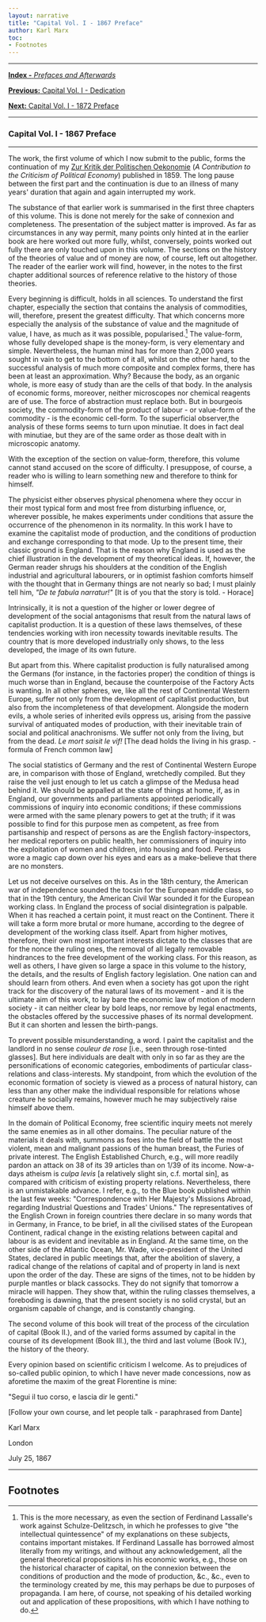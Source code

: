 ```yaml
---
layout: narrative
title: "Capital Vol. I - 1867 Preface"
author: Karl Marx
toc:
- Footnotes
---
```


* * *

[**Index -** *Prefaces and Afterwards*](/preindex)

[**Previous:** Capital Vol. I - Dedication](/prefaces/dedicate)

[**Next:** Capital Vol. I - 1872 Preface](/prefaces/p2)

* * *  

### Capital Vol. I - 1867 Preface

* * *

The work, the first volume of which I now submit to
the public, forms the continuation of my [Zur Kritik der Politischen
Oekonomie](https://www.marxists.org/archive/marx/works/1859/critique-pol-economy/index.htm) (_A Contribution to the Criticism of Political Economy_) published in 1859. The long pause between the first part and the continuation is due to an illness of many years' duration that again and again interrupted my work.

The substance of that earlier work is summarised in the first three
chapters of this volume. This is done not merely for the sake of connexion
and completeness. The presentation of the subject matter is improved. As
far as circumstances in any way permit, many points only hinted at in the
earlier book are here worked out more fully, whilst, conversely, points
worked out fully there are only touched upon in this volume. The sections
on the history of the theories of value and of money are now, of course,
left out altogether. The reader of the earlier work will find, however,
in the notes to the first chapter additional sources of reference relative
to the history of those theories.

Every beginning is difficult, holds in all sciences. To understand the
first chapter, especially the section that contains the analysis of commodities, will, therefore, present the greatest difficulty. That which concerns more especially the analysis of the substance of value and the magnitude of value, I have, as much as it was possible, popularised.[^1] The value-form, whose fully developed shape is the money-form, is very elementary and simple. Nevertheless, the human mind has for more than 2,000 years sought in vain to get to the bottom of it all, whilst on the other hand, to the successful analysis of much more composite and complex forms, there has been at least an approximation. Why? Because the body, as an organic whole, is more easy of study than are the cells of that body. In the analysis of economic forms, moreover, neither microscopes nor chemical reagents are of use. The force of abstraction must replace both. But in bourgeois society, the commodity-form of the product of labour - or value-form of the commodity - is the economic cell-form. To the superficial observer,the analysis of these forms seems to turn upon minutiae. It does in fact deal with minutiae, but they are of the same order as those dealt with in microscopic anatomy.

With the exception of the section on value-form, therefore, this volume
cannot stand accused on the score of difficulty. I presuppose, of course,
a reader who is willing to learn something new and therefore to think for
himself.

The physicist either observes physical phenomena where they occur in
their most typical form and most free from disturbing influence, or, wherever
possible, he makes experiments under conditions that assure the occurrence
of the phenomenon in its normality. In this work I have to examine the
capitalist mode of production, and the conditions of production and exchange
corresponding to that mode. Up to the present time, their classic ground
is England. That is the reason why England is used as the chief illustration
in the development of my theoretical ideas. If, however, the German reader
shrugs his shoulders at the condition of the English industrial and agricultural labourers, or in optimist fashion comforts himself with the thought that in Germany things are not nearly so bad; I must plainly tell him, _"De te fabula narratur!"_ [It is of you that the story is told. - Horace]

Intrinsically, it is not a question of the higher or lower degree
of development of the social antagonisms that result from the natural laws
of capitalist production. It is a question of these laws themselves, of
these tendencies working with iron necessity towards inevitable results.
The country that is more developed industrially only shows, to the less
developed, the image of its own future.

But apart from this. Where capitalist production is fully naturalised
among the Germans (for instance, in the factories proper) the condition
of things is much worse than in England, because the counterpoise of the
Factory Acts is wanting. In all other spheres, we, like all the rest of
Continental Western Europe, suffer not only from the development of capitalist
production, but also from the incompleteness of that development. Alongside
the modern evils, a whole series of inherited evils oppress us, arising
from the passive survival of antiquated modes of production, with their
inevitable train of social and political anachronisms. We suffer not only
from the living, but from the dead. _Le mort saisit le vif!_
[The dead holds the living in his grasp. - formula of French common law]

The social statistics of Germany and the rest of Continental Western
Europe are, in comparison with those of England, wretchedly compiled. But
they raise the veil just enough to let us catch a glimpse of the Medusa
head behind it. We should be appalled at the state of things at home, if,
as in England, our governments and parliaments appointed periodically commissions
of inquiry into economic conditions; if these commissions were armed with
the same plenary powers to get at the truth; if it was possible to find
for this purpose men as competent, as free from partisanship and respect
of persons as are the English factory-inspectors, her medical reporters
on public health, her commissioners of inquiry into the exploitation of
women and children, into housing and food. Perseus wore a magic cap down
over his eyes and ears as a make-believe that there are no monsters.

Let us not deceive ourselves on this. As in the 18th century, the American
war of independence sounded the tocsin for the European middle class, so
that in the 19th century, the American Civil War sounded it for the European
working class. In England the process of social disintegration is palpable.
When it has reached a certain point, it must react on the Continent. There
it will take a form more brutal or more humane, according to the degree
of development of the working class itself. Apart from higher motives,
therefore, their own most important interests dictate to the classes that
are for the nonce the ruling ones, the removal of all legally removable
hindrances to the free development of the working class. For this reason,
as well as others, I have given so large a space in this volume to the
history, the details, and the results of English factory legislation. One
nation can and should learn from others. And even when a society has got
upon the right track for the discovery of the natural laws of its movement - and it is the ultimate aim of this work, to lay bare the economic law
of motion of modern society - it can neither clear by bold leaps, nor
remove by legal enactments, the obstacles offered by the successive phases
of its normal development. But it can shorten and lessen the birth-pangs.

To prevent possible misunderstanding, a word. I paint the capitalist and
the landlord in no sense _couleur de rose_ [i.e., seen through rose-tinted glasses]. But here individuals are dealt with only in so far as they are the personifications of economic categories, embodiments of particular class-relations and class-interests.
My standpoint, from which the evolution of the economic formation of society
is viewed as a process of natural history, can less than any other make
the individual responsible for relations whose creature he socially remains,
however much he may subjectively raise himself above them.

In the domain of Political Economy, free scientific inquiry meets not
merely the same enemies as in all other domains. The peculiar nature of
the materials it deals with, summons as foes into the field of battle the
most violent, mean and malignant passions of the human breast, the Furies
of private interest. The English Established Church, e.g., will more readily
pardon an attack on 38 of its 39 articles than on 1/39 of its income. Now-a-days
atheism is _culpa levis_ [a relatively slight sin, c.f. mortal sin], as compared with criticism of existing property relations. Nevertheless, there is an unmistakable advance. I refer, e.g., to the Blue book published within the last few weeks: "Correspondence with Her Majesty's Missions Abroad, regarding Industrial Questions and Trades' Unions." The representatives of the English Crown in foreign countries
there declare in so many words that in Germany, in France, to be brief,
in all the civilised states of the European Continent, radical change in
the existing relations between capital and labour is as evident and inevitable
as in England. At the same time, on the other side of the Atlantic Ocean,
Mr. Wade, vice-president of the United States, declared in public meetings
that, after the abolition of slavery, a radical change of the relations
of capital and of property in land is next upon the order of the day. These
are signs of the times, not to be hidden by purple mantles or black cassocks.
They do not signify that tomorrow a miracle will happen. They show that,
within the ruling classes themselves, a foreboding is dawning, that the
present society is no solid crystal, but an organism capable of change,
and is constantly changing.

The second volume of this book will treat of the process of the circulation
of capital (Book II.), and of the varied forms assumed by capital in the
course of its development (Book III.), the third and last volume (Book
IV.), the history of the theory.

Every opinion based on scientific criticism I welcome. As to prejudices
of so-called public opinion, to which I have never made concessions, now
as aforetime the maxim of the great Florentine is mine:

"Segui il tuo corso, e lascia dir le genti."

[Follow your own course, and let people talk - paraphrased from Dante]


Karl Marx

London

July 25, 1867

* * * 

## Footnotes

[^1]: This is the more necessary, as even the section of Ferdinand Lassalle's work against Schulze-Delitzsch, in which he professes to give "the intellectual quintessence" of my explanations on these subjects, contains important mistakes. If Ferdinand Lassalle has borrowed almost literally from my writings, and without any acknowledgement, all the general theoretical propositions in his economic works, e.g., those on the historical character of capital, on the connexion between the conditions of production and the mode of production, &c., &c., even to the terminology created by me, this may perhaps be due to purposes of propaganda. I am here, of course, not speaking of his detailed working out and application of these propositions, with which I have nothing to do.